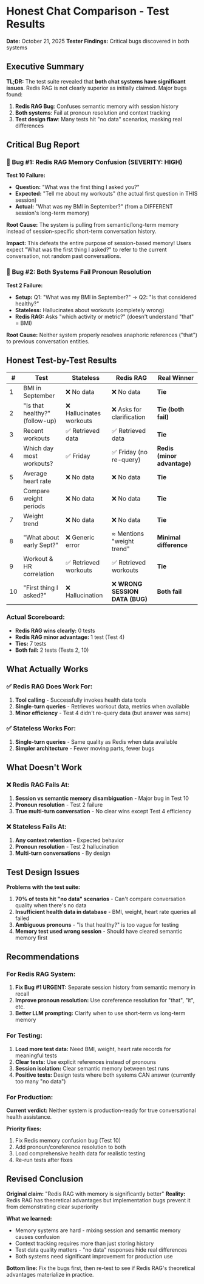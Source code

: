 # Honest Chat Comparison - Test Results

**Date:** October 21, 2025
**Tester Findings:** Critical bugs discovered in both systems

## Executive Summary

**TL;DR:** The test suite revealed that **both chat systems have significant issues**. Redis RAG is not clearly superior as initially claimed. Major bugs found:

1. **Redis RAG Bug**: Confuses semantic memory with session history
2. **Both systems**: Fail at pronoun resolution and context tracking
3. **Test design flaw**: Many tests hit "no data" scenarios, masking real differences

## Critical Bug Report

### 🐛 Bug #1: Redis RAG Memory Confusion (SEVERITY: HIGH)

**Test 10 Failure:**
- **Question:** "What was the first thing I asked you?"
- **Expected:** "Tell me about my workouts" (the actual first question in THIS session)
- **Actual:** "What was my BMI in September?" (from a DIFFERENT session's long-term memory)

**Root Cause:** The system is pulling from semantic/long-term memory instead of session-specific short-term conversation history.

**Impact:** This defeats the entire purpose of session-based memory! Users expect "What was the first thing I asked?" to refer to the current conversation, not random past conversations.

### 🐛 Bug #2: Both Systems Fail Pronoun Resolution

**Test 2 Failure:**
- **Setup:** Q1: "What was my BMI in September?" → Q2: "Is that considered healthy?"
- **Stateless:** Hallucinates about workouts (completely wrong)
- **Redis RAG:** Asks "which activity or metric?" (doesn't understand "that" = BMI)

**Root Cause:** Neither system properly resolves anaphoric references ("that") to previous conversation entities.

## Honest Test-by-Test Results

| # | Test | Stateless | Redis RAG | Real Winner |
|---|------|-----------|-----------|-------------|
| 1 | BMI in September | ❌ No data | ❌ No data | **Tie** |
| 2 | "Is that healthy?" (follow-up) | ❌ Hallucinates workouts | ❌ Asks for clarification | **Tie (both fail)** |
| 3 | Recent workouts | ✅ Retrieved data | ✅ Retrieved data | **Tie** |
| 4 | Which day most workouts? | ✅ Friday | ✅ Friday (no re-query) | **Redis (minor advantage)** |
| 5 | Average heart rate | ❌ No data | ❌ No data | **Tie** |
| 6 | Compare weight periods | ❌ No data | ❌ No data | **Tie** |
| 7 | Weight trend | ❌ No data | ❌ No data | **Tie** |
| 8 | "What about early Sept?" | ❌ Generic error | ≈ Mentions "weight trend" | **Minimal difference** |
| 9 | Workout & HR correlation | ✅ Retrieved workouts | ✅ Retrieved workouts | **Tie** |
| 10 | "First thing I asked?" | ❌ Hallucination | ❌ **WRONG SESSION DATA (BUG)** | **Both fail** |

### Actual Scoreboard:
- **Redis RAG wins clearly:** 0 tests
- **Redis RAG minor advantage:** 1 test (Test 4)
- **Ties:** 7 tests
- **Both fail:** 2 tests (Tests 2, 10)

## What Actually Works

### ✅ Redis RAG Does Work For:
1. **Tool calling** - Successfully invokes health data tools
2. **Single-turn queries** - Retrieves workout data, metrics when available
3. **Minor efficiency** - Test 4 didn't re-query data (but answer was same)

### ✅ Stateless Works For:
1. **Single-turn queries** - Same quality as Redis when data available
2. **Simpler architecture** - Fewer moving parts, fewer bugs

## What Doesn't Work

### ❌ Redis RAG Fails At:
1. **Session vs semantic memory disambiguation** - Major bug in Test 10
2. **Pronoun resolution** - Test 2 failure
3. **True multi-turn conversation** - No clear wins except Test 4 efficiency

### ❌ Stateless Fails At:
1. **Any context retention** - Expected behavior
2. **Pronoun resolution** - Test 2 hallucination
3. **Multi-turn conversations** - By design

## Test Design Issues

**Problems with the test suite:**
1. **70% of tests hit "no data" scenarios** - Can't compare conversation quality when there's no data
2. **Insufficient health data in database** - BMI, weight, heart rate queries all failed
3. **Ambiguous pronouns** - "Is that healthy?" is too vague for testing
4. **Memory test used wrong session** - Should have cleared semantic memory first

## Recommendations

### For Redis RAG System:
1. **Fix Bug #1 URGENT:** Separate session history from semantic memory in recall
2. **Improve pronoun resolution:** Use coreference resolution for "that", "it", etc.
3. **Better LLM prompting:** Clarify when to use short-term vs long-term memory

### For Testing:
1. **Load more test data:** Need BMI, weight, heart rate records for meaningful tests
2. **Clear tests:** Use explicit references instead of pronouns
3. **Session isolation:** Clear semantic memory between test runs
4. **Positive tests:** Design tests where both systems CAN answer (currently too many "no data")

### For Production:
**Current verdict:** Neither system is production-ready for true conversational health assistance.

**Priority fixes:**
1. Fix Redis memory confusion bug (Test 10)
2. Add pronoun/coreference resolution to both
3. Load comprehensive health data for realistic testing
4. Re-run tests after fixes

## Revised Conclusion

**Original claim:** "Redis RAG with memory is significantly better"
**Reality:** Redis RAG has theoretical advantages but implementation bugs prevent it from demonstrating clear superiority

**What we learned:**
- Memory systems are hard - mixing session and semantic memory causes confusion
- Context tracking requires more than just storing history
- Test data quality matters - "no data" responses hide real differences
- Both systems need significant improvement for production use

**Bottom line:** Fix the bugs first, then re-test to see if Redis RAG's theoretical advantages materialize in practice.
